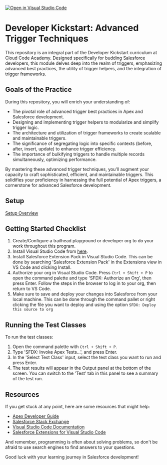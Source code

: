 [![Open in Visual Studio Code](https://classroom.github.com/assets/open-in-vscode-2e0aaae1b6195c2367325f4f02e2d04e9abb55f0b24a779b69b11b9e10269abc.svg)](https://classroom.github.com/online_ide?assignment_repo_id=16087996&assignment_repo_type=AssignmentRepo)
# Developer Kickstart: Advanced Trigger Techniques

This repository is an integral part of the Developer Kickstart curriculum at Cloud Code Academy. Designed specifically for budding Salesforce developers, this module delves deep into the realm of triggers, emphasizing advanced best practices, the utility of trigger helpers, and the integration of trigger frameworks.

## Goals of the Practice

During this repository, you will enrich your understanding of:
- The pivotal role of advanced trigger best practices in Apex and Salesforce development.
- Designing and implementing trigger helpers to modularize and simplify trigger logic.
- The architecture and utilization of trigger frameworks to create scalable and maintainable triggers.
- The significance of segregating logic into specific contexts (before, after, insert, update) to enhance trigger efficiency.
- The importance of bulkifying triggers to handle multiple records simultaneously, optimizing performance.

By mastering these advanced trigger techniques, you'll augment your capacity to craft sophisticated, efficient, and maintainable triggers. This solidifies your proficiency in harnessing the full potential of Apex triggers, a cornerstone for advanced Salesforce development.

## Setup
[Setup Overview](https://learn.cloudcodeacademy.com/courses/salesforce-developer-kickstart-program/lectures/47317622)

## Getting Started Checklist
1. Create/Configure a trailhead playground or developer org to do your work throughout this program.
2. Install Visual Studio Code from [here](https://code.visualstudio.com/download).
3. Install Salesforce Extension Pack in Visual Studio Code. This can be done by searching 'Salesforce Extension Pack' in the Extensions view in VS Code and clicking Install.
4. Authorize your org in Visual Studio Code. Press `Ctrl + Shift + P` to open the command palette and type 'SFDX: Authorize an Org', then press Enter. Follow the steps in the browser to log in to your org, then return to VS Code.
5. Make sure to save and deploy your changes into Salesforce from your local machine. This can be done through the command pallet or right clicking the file you want to deploy and using the option `SFDX: Deploy this source to org`

## Running the Test Classes

To run the test classes:

1. Open the command palette with `Ctrl + Shift + P`.
2. Type 'SFDX: Invoke Apex Tests...', and press Enter.
3. In the 'Select Test Class' input, select the test class you want to run and press Enter.
4. The test results will appear in the Output panel at the bottom of the screen. You can switch to the 'Test' tab in this panel to see a summary of the test run.

## Resources

If you get stuck at any point, here are some resources that might help:

- [Apex Developer Guide](https://developer.salesforce.com/docs/atlas.en-us.apexcode.meta/apexcode/apex_dev_guide.htm)
- [Salesforce Stack Exchange](https://salesforce.stackexchange.com/)
- [Visual Studio Code Documentation](https://code.visualstudio.com/docs)
- [Salesforce Extensions for Visual Studio Code](https://developer.salesforce.com/tools/vscode/)

And remember, programming is often about solving problems, so don't be afraid to use search engines to find answers to your questions.

Good luck with your learning journey in Salesforce development!